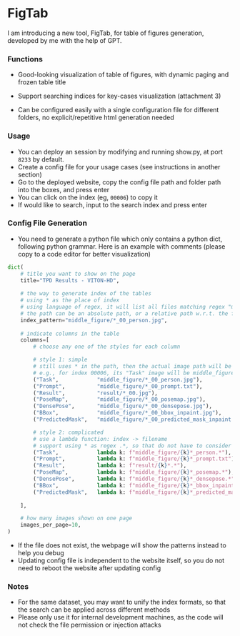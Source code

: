 # FigTab
I am introducing a new tool, FigTab, for table of figures generation, developed by me with the help of GPT.

### Functions

- Good-looking visualization of table of figures, with dynamic paging and frozen table title

- Support searching indices for key-cases visualization (attachment 3)

- Can be configured easily with a single configuration file for different folders, no explicit/repetitive html generation needed

### Usage
- You can deploy an session by modifying and running show.py, at port `8233` by default.
- Create a config file for your usage cases (see instructions in another section)
- Go to the deployed website, copy the config file path and folder path into the boxes, and press enter
- You can click on the index (eg, `00006`) to copy it
- If would like to search, input to the search index and press enter
  
### Config File Generation
- You need to generate a python file which only contains a python dict, following python grammar. Here is an example with comments (please copy to a code editor for better visualization)
```python
dict(
    # title you want to show on the page
    title="TPD Results - VITON-HD", 
    
    # the way to generate index of the tables
    # using * as the place of index
    # using language of regex, it will list all files matching regex "middle_figure/(.*)_00_person.jpg", and the index will be \1 for all these images
    # the path can be an absolute path, or a relative path w.r.t. the folder you input at the webpage
    index_pattern="middle_figure/*_00_person.jpg", 
    
    # indicate columns in the table
    columns=[
        # choose any one of the styles for each column

        # style 1: simple
        # still uses * in the path, then the actual image path will be the path replacing * with the index
        # e.g., for index 00006, its "Task" image will be middle_figure/00006_00_person.jpg
        ("Task",            "middle_figure/*_00_person.jpg"),
        ("Prompt",          "middle_figure/*_00_prompt.txt"),
        ("Result",          "result/*_00.jpg"),
        ("PoseMap",         "middle_figure/*_00_posemap.jpg"),
        ("DensePose",       "middle_figure/*_00_densepose.jpg"),
        ("BBox",            "middle_figure/*_00_bbox_inpaint.jpg"),
        ("PredictedMask",   "middle_figure/*_00_predicted_mask_inpaint.jpg"),

        # style 2: complicated
        # use a lambda function: index -> filename
        # support using * as regex .*, so that do not have to consider jpg/png, date of experiments, etc.
        ("Task",            lambda k: f"middle_figure/{k}*_person.*"),
        ("Prompt",          lambda k: f"middle_figure/{k}*_prompt.txt"),
        ("Result",          lambda k: f"result/{k}*.*"),
        ("PoseMap",         lambda k: f"middle_figure/{k}*_posemap.*"),
        ("DensePose",       lambda k: f"middle_figure/{k}*_densepose.*"),
        ("BBox",            lambda k: f"middle_figure/{k}*_bbox_inpaint.*"),
        ("PredictedMask",   lambda k: f"middle_figure/{k}*_predicted_mask_inpaint.*"),
       
    ],

    # how many images shown on one page
    images_per_page=10,
)
```
- If the file does not exist, the webpage will show the patterns instead to help you debug
- Updating config file is independent to the website itself, so you do not need to reboot the website after updating config
### Notes
- For the same dataset, you may want to unify the index formats, so that the search can be applied across different methods
- Please only use it for internal development machines, as the code will not check the file permission or injection attacks

